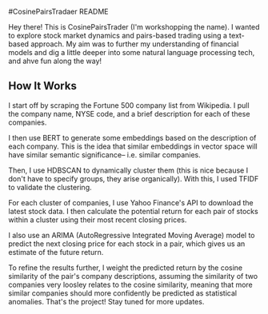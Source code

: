 #CosinePairsTradaer README

Hey there! This is CosinePairsTrader (I'm workshopping the name). I wanted to explore stock market dynamics and pairs-based trading using a 
text-based approach. My aim was to further my understanding of financial models and dig a little deeper into some natural language processing tech, and ahve fun along the way!

## How It Works

I start off by scraping the Fortune 500 company list from Wikipedia. I pull the company name, NYSE code, and a brief description for each of these companies. 

I then use BERT to generate some embeddings based on the description of each company. This is the idea that similar embeddings in vector space will have similar semantic significance– i.e. similar companies. 

Then, I use HDBSCAN to dynamically cluster them (this is nice because I don't have to specify groups, they arise organically). With this, I used TFIDF to validate the clustering. 

For each cluster of companies, I  use Yahoo Finance's API to download the latest stock data. I then calculate the potential return for each pair of stocks within a cluster using their most recent closing prices.

I also use an ARIMA (AutoRegressive Integrated Moving Average) model to predict the next closing price for each stock in a pair, which gives us an estimate of the future return. 

To refine the results further, I weight the predicted return by the cosine similarity of the pair's company descriptions, assuming the
similarity of two companies very loosley relates to the cosine similarity, meaning that more similar companies should more confidently be predicted as statistical anomalies. That's the project! Stay tuned for more updates.  
